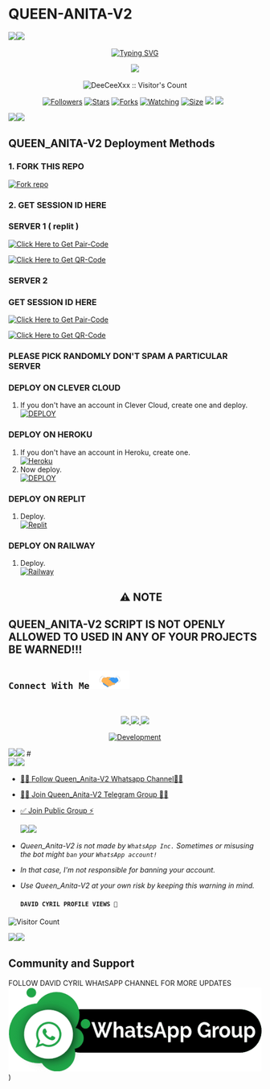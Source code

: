  # QUEEN-ANITA-V2 
   <a><img src='https://i.imgur.com/LyHic3i.gif'/></a><a><img src='https://i.imgur.com/LyHic3i.gif'/></a>
<p align="center">
<p align="center">
  <a href="https://git.io/typing-svg"><img src="https://readme-typing-svg.demolab.com?font=EB+Garamond&weight=800&size=28&duration=4000&pause=1000&random=false&width=435&lines=+•★⃝ QUEEN-+ANITA-+V2★⃝•;MULTI-DEVICE+WHATSAPP+BOT;DEVELOPED+BY+DAVID+CYRIL;RELEASED+DATE+22%2F6%2F2024." alt="Typing SVG" /></a>
 </p>
<p align="center">
<img src="https://telegra.ph/file/a22200a780671e0e32383.jpg"/> 
<p align="center"><img src="https://profile-counter.glitch.me/{DeeCeeXxx}/count.svg" alt="DeeCeeXxx :: Visitor's Count" /></p>
<p align="center">
<a href="https://github.com/DeeCeeXxx/followers"><img title="Followers" src="https://img.shields.io/github/followers/DeeCeeXxx?color=red&style=flat-square"></a>
<a href="https://github.com/DeeCeeXxx/Queen-Anita-V2/stargazers/"><img title="Stars" src="https://img.shields.io/github/stars/DeeCeeXxx/Queen-Anita-V2?color=blue&style=flat-square"></a>
<a href="https://github.com/DeeCeeXxx/Queen-Anita-V2/network/members"><img title="Forks" src="https://img.shields.io/github/forks/DeeCeeXxx/Queen-Anita-V2?color=red&style=flat-square"></a>
<a href="https://github.com/DeeCeeXxx/Queen-Anita-V2/watchers"><img title="Watching" src="https://img.shields.io/github/watchers/DeeCeeXxx/Queen_Anita-V2?label=Watchers&color=blue&style=flat-square"></a>
<a href="https://github.com/DeeCeeXxx/Queen-Anita-V2/"><img title="Size" src="https://img.shields.io/github/repo-size/DeeCeeXxx/Queen-Anita-V2?style=flat-square&color=green"></a>
<a href="https://hits.seeyoufarm.com"><img src="https://hits.seeyoufarm.com/api/count/incr/badge.svg?url=https%3A%2F%2Fgithub.com%2FDeeCeeXxx%2FQueen-Anita-Md&count_bg=%2379C83D&title_bg=%23555555&icon=probot.svg&icon_color=%2300FF6D&title=hits&edge_flat=false"/></a>
<a href="https://github.com/DeeCeeXxx/Queen-Anita-V2/graphs/commit-activity"><img height="20" src="https://img.shields.io/badge/Maintained%3F-yes-green.svg"></a>&nbsp;&nbsp;
</p>
<p align='center'>
    </p>
<a><img src='https://i.imgur.com/LyHic3i.gif'/></a><a><img src='https://i.imgur.com/LyHic3i.gif'/></a>
<p align="center">

 ## QUEEN_ANITA-V2 Deployment Methods

### 1. FORK THIS REPO

<a href='https://github.com/DeeCeeXxx/Queen_Anita-V2/fork' target="_blank"><img alt='Fork repo' src='https://img.shields.io/badge/Fork This Repo-black?style=for-the-badge&logo=git&logoColor=white'/></a>

### 2. GET SESSION ID HERE

### SERVER 1 ( replit ) 
 
<a href="https://anita-server-1.onrender.com/pair"><img src="https://img.shields.io/badge/PAIR_CODE-blue" alt="Click Here to Get Pair-Code" width="110"></a>   

<a href="https://replit.com/@iamdeeceex/QueenAnita-Md-session-generator"><img src="https://img.shields.io/badge/QR CODE-green" alt="Click Here to Get QR-Code" width="90"></a>

### SERVER 2 
### GET SESSION ID HERE

<a href="https://queen-anita-server-2.onrender.com/pair"><img src="https://img.shields.io/badge/PAIR CODE-red" alt="Click Here to Get Pair-Code" width="110"></a>   

<a href="https://queen-anita-server-2.onrender.com/wasiqr"><img src="https://img.shields.io/badge/QR CODE-blue" alt="Click Here to Get QR-Code" width="90"></a>
### **PLEASE PICK RANDOMLY DON'T SPAM A PARTICULAR SERVER**


### DEPLOY ON CLEVER CLOUD

1. If you don't have an account in Clever Cloud, create one and deploy.
    <br>
    <a href='https://api.clever-cloud.com/v2/sessions/signup?subscription_source=cta-home-signup' target="_blank"><img alt='DEPLOY' src='https://img.shields.io/badge/-DEPLOY-orange?style=for-the-badge&logo=clever-cloud&logoColor=white'/></a>

### DEPLOY ON HEROKU

1. If you don't have an account in Heroku, create one.
    <br>
    <a href='https://signup.heroku.com/' target="_blank"><img alt='Heroku' src='https://img.shields.io/badge/-Create-purple?style=for-the-badge&logo=heroku&logoColor=white'/></a>
2. Now deploy.
    <br>
    <a href='https://dashboard.heroku.com/new?template=https://github.com/DeeCeeXxx/Queen_Anita-V2' target="_blank"><img alt='DEPLOY' src='https://img.shields.io/badge/-DEPLOY-purple?style=for-the-badge&logo=heroku&logoColor=white'/></a>
### DEPLOY ON REPLIT
1. Deploy.
    <br>
    <a href='https://replit.com/github/Deeceexxx/Queen_Anita-V2' target="_blank"><img alt='Replit' src='https://img.shields.io/badge/-Deploy-red?style=for-the-badge&logo=replit&logoColor=white'/></a>
### DEPLOY ON RAILWAY
1. Deploy.
    <br>
    <a href='https://railway.com/github/Deeceexxx/Queen_Anita-V2' target="_blank"><img alt='Railway' src='https://img.shields.io/badge/-Deploy-green?style=for-the-badge&logo=railway&logoColor=white'/></a>

    <h2 align="center"> ⚠️ NOTE  </h2>
## QUEEN_ANITA-V2 SCRIPT IS NOT OPENLY ALLOWED TO USED IN ANY OF YOUR PROJECTS BE WARNED!!! 

## ```Connect With Me```<img src="https://github.com/0xAbdulKhalid/0xAbdulKhalid/raw/main/assets/mdImages/handshake.gif" width ="80"></h1> 
 <br> 
<p align="center">
<a href="https://wa.me/2349066528353"><img src="https://img.shields.io/badge/Contact David-25D366?style=for-the-badge&logo=whatsapp&logoColor=white" />
<a href="https://whatsapp.com/channel/0029VaeRru3ADTOEKPCPom0L"><img src="https://img.shields.io/badge/Join Official Channel-25D366?style=for-the-badge&logo=whatsapp&logoColor=white" />
<a href="https://t.me/deecee_x"><img src="https://img.shields.io/badge/Telegram-0088cc?style=for-the-badge&logo=telegram&logoColor=white" /><br>
<p align="center">
<img alt="Development" width="250" src="https://media2.giphy.com/media/W9tBvzTXkQopi/giphy.gif?cid=6c09b952xu6syi1fyqfyc04wcfk0qvqe8fd7sop136zxfjyn&ep=v1_internal_gif_by_id&rid=giphy.gif&ct=g" /> </p>
<a><img src='https://i.imgur.com/LyHic3i.gif'/></a><a><img src='https://i.imgur.com/LyHic3i.gif'/></a>
# 

<br>
<a><img src='https://i.imgur.com/LyHic3i.gif'/></a><a><img src='https://i.imgur.com/LyHic3i.gif'/></a>

* [🧑‍💻 Follow Queen_Anita-V2 Whatsapp Channel🧑‍💻](https://whatsapp.com/channel/0029VaeRru3ADTOEKPCPom0L)

* [🧑‍💻 Join Queen_Anita-V2 Telegram Group 🧑‍💻](https://t.me/dctech)

* [✅ Join Public Group ⚡](https://chat.whatsapp.com/KLu7a2r4bc4JFV8s5epvsF)

  <a><img src='https://i.imgur.com/LyHic3i.gif'/></a><a><img src='https://i.imgur.com/LyHic3i.gif'/></a>
  

- *Queen_Anita-V2 is not made by `WhatsApp Inc.` Sometimes or misusing the bot might `ban` your `WhatsApp account!`*
- *In that case, I'm not responsible for banning your account.*
- *Use Queen_Anita-V2 at your own risk by keeping this warning in mind.*
  
  #### ```DAVID CYRIL PROFILE VIEWS 🧚```
![Visitor Count](https://profile-counter.glitch.me/DeeCeeXxx/count.svg)

<a><img src='https://i.imgur.com/LyHic3i.gif'/></a><a><img src='https://i.imgur.com/LyHic3i.gif'/></a>

## Community and Support

FOLLOW DAVID CYRIL WHAtSAPP CHANNEL FOR MORE UPDATES
[![JOIN WHATSAPP GROUP](https://raw.githubusercontent.com/Neeraj-x0/Neeraj-x0/main/photos/suddidina-join-whatsapp.png)](https://whatsapp.com/channel/0029VaeRru3ADTOEKPCPom0L))

